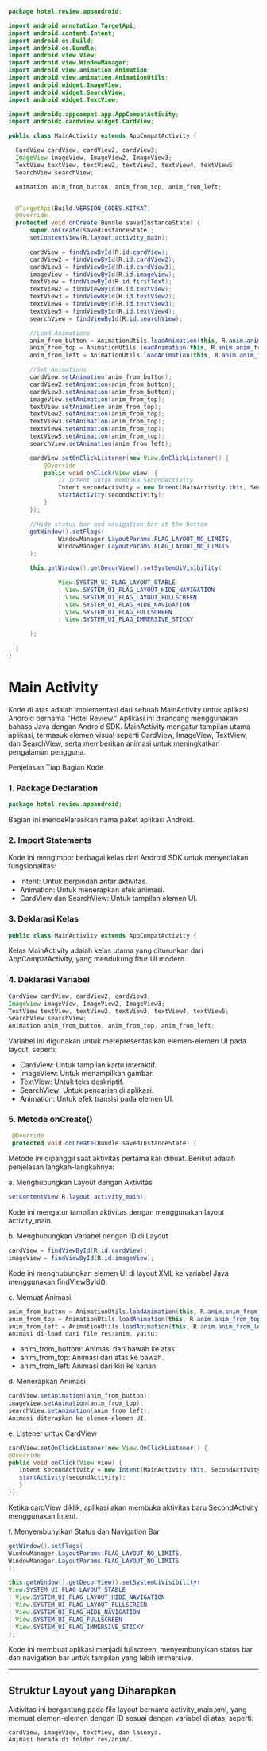   ```JAVA
package hotel.review.appandroid;

import android.annotation.TargetApi;
import android.content.Intent;
import android.os.Build;
import android.os.Bundle;
import android.view.View;
import android.view.WindowManager;
import android.view.animation.Animation;
import android.view.animation.AnimationUtils;
import android.widget.ImageView;
import android.widget.SearchView;
import android.widget.TextView;

import androidx.appcompat.app.AppCompatActivity;
import androidx.cardview.widget.CardView;

public class MainActivity extends AppCompatActivity {

    CardView cardView, cardView2, cardView3;
    ImageView imageView, ImageView2, ImageView3;
    TextView textView, textView2, textView3, textView4, textView5;
    SearchView searchView;

    Animation anim_from_button, anim_from_top, anim_from_left;


    @TargetApi(Build.VERSION_CODES.KITKAT)
    @Override
    protected void onCreate(Bundle savedInstanceState) {
        super.onCreate(savedInstanceState);
        setContentView(R.layout.activity_main);

        cardView = findViewById(R.id.cardView);
        cardView2 = findViewById(R.id.cardView2);
        cardView3 = findViewById(R.id.cardView3);
        imageView = findViewById(R.id.imageView);
        textView = findViewById(R.id.firstText);
        textView2 = findViewById(R.id.textView);
        textView3 = findViewById(R.id.textView2);
        textView4 = findViewById(R.id.textView3);
        textView5 = findViewById(R.id.textView4);
        searchView = findViewById(R.id.searchView);

        //Load Animations
        anim_from_button = AnimationUtils.loadAnimation(this, R.anim.anim_from_bottom);
        anim_from_top = AnimationUtils.loadAnimation(this, R.anim.anim_from_top);
        anim_from_left = AnimationUtils.loadAnimation(this, R.anim.anim_from_left);

        //Set Animations
        cardView.setAnimation(anim_from_button);
        cardView2.setAnimation(anim_from_button);
        cardView3.setAnimation(anim_from_button);
        imageView.setAnimation(anim_from_top);
        textView.setAnimation(anim_from_top);
        textView2.setAnimation(anim_from_top);
        textView3.setAnimation(anim_from_top);
        textView4.setAnimation(anim_from_top);
        textView5.setAnimation(anim_from_top);
        searchView.setAnimation(anim_from_left);

        cardView.setOnClickListener(new View.OnClickListener() {
            @Override
            public void onClick(View view) {
                // Intent untuk membuka SecondActivity
                Intent secondActivity = new Intent(MainActivity.this, SecondActivity.class);
                startActivity(secondActivity);
            }
        });

        //Hide status bar and navigation bar at the bottom
        getWindow().setFlags(
                WindowManager.LayoutParams.FLAG_LAYOUT_NO_LIMITS,
                WindowManager.LayoutParams.FLAG_LAYOUT_NO_LIMITS
        );

        this.getWindow().getDecorView().setSystemUiVisibility(

                View.SYSTEM_UI_FLAG_LAYOUT_STABLE
                | View.SYSTEM_UI_FLAG_LAYOUT_HIDE_NAVIGATION
                | View.SYSTEM_UI_FLAG_LAYOUT_FULLSCREEN
                | View.SYSTEM_UI_FLAG_HIDE_NAVIGATION
                | View.SYSTEM_UI_FLAG_FULLSCREEN
                | View.SYSTEM_UI_FLAG_IMMERSIVE_STICKY

        );

    }
}
```

# Main Activity  
Kode di atas adalah implementasi dari sebuah MainActivity untuk aplikasi Android bernama "Hotel Review." Aplikasi ini dirancang menggunakan bahasa Java dengan Android SDK. MainActivity mengatur tampilan utama aplikasi, termasuk elemen visual seperti CardView, ImageView, TextView, dan SearchView, serta memberikan animasi untuk meningkatkan pengalaman pengguna.

Penjelasan Tiap Bagian Kode

### 1. Package Declaration
   ```JAVA
   package hotel.review.appandroid;
   ```
   Bagian ini mendeklarasikan nama paket aplikasi Android.

### 2. Import Statements
   Kode ini mengimpor berbagai kelas dari Android SDK untuk menyediakan fungsionalitas:

   - Intent: Untuk berpindah antar aktivitas.
   - Animation: Untuk menerapkan efek animasi.
   - CardView dan SearchView: Untuk tampilan elemen UI. 

### 3. Deklarasi Kelas
   ```JAVA
   public class MainActivity extends AppCompatActivity {
   ```
   Kelas MainActivity adalah kelas utama yang diturunkan dari AppCompatActivity, yang mendukung fitur UI modern.

### 4. Deklarasi Variabel
   ```JAVA
   CardView cardView, cardView2, cardView3;
   ImageView imageView, ImageView2, ImageView3;
   TextView textView, textView2, textView3, textView4, textView5;
   SearchView searchView;
   Animation anim_from_button, anim_from_top, anim_from_left;
   ```
   Variabel ini digunakan untuk merepresentasikan elemen-elemen UI pada layout, seperti:
   
   - CardView: Untuk tampilan kartu interaktif.
   - ImageView: Untuk menampilkan gambar.
   - TextView: Untuk teks deskriptif.
   - SearchView: Untuk pencarian di aplikasi.
   - Animation: Untuk efek transisi pada elemen UI.
   
### 5. Metode onCreate()
  ```JAVA
   @Override
   protected void onCreate(Bundle savedInstanceState) {
  ```
   Metode ini dipanggil saat aktivitas pertama kali dibuat. Berikut adalah penjelasan langkah-langkahnya:

a. Menghubungkan Layout dengan Aktivitas
   ```JAVA
   setContentView(R.layout.activity_main);
   ```
   Kode ini mengatur tampilan aktivitas dengan menggunakan layout activity_main.

b. Menghubungkan Variabel dengan ID di Layout
   ```JAVA
   cardView = findViewById(R.id.cardView);
   imageView = findViewById(R.id.imageView);
   ```
   Kode ini menghubungkan elemen UI di layout XML ke variabel Java menggunakan findViewById().

c. Memuat Animasi
   ```JAVA
   anim_from_button = AnimationUtils.loadAnimation(this, R.anim.anim_from_bottom);
   anim_from_top = AnimationUtils.loadAnimation(this, R.anim.anim_from_top);
   anim_from_left = AnimationUtils.loadAnimation(this, R.anim.anim_from_left);
   Animasi di-load dari file res/anim, yaitu:
   ```
- anim_from_bottom: Animasi dari bawah ke atas.
- anim_from_top: Animasi dari atas ke bawah.
- anim_from_left: Animasi dari kiri ke kanan.
  
d. Menerapkan Animasi
   ```JAVA
   cardView.setAnimation(anim_from_button);
   imageView.setAnimation(anim_from_top);
   searchView.setAnimation(anim_from_left);
   Animasi diterapkan ke elemen-elemen UI.
   ```

e. Listener untuk CardView
   ```JAVA
   cardView.setOnClickListener(new View.OnClickListener() {
   @Override
   public void onClick(View view) {
      Intent secondActivity = new Intent(MainActivity.this, SecondActivity.class);
      startActivity(secondActivity);
      }
   });
   ```
Ketika cardView diklik, aplikasi akan membuka aktivitas baru SecondActivity menggunakan Intent.

f. Menyembunyikan Status dan Navigation Bar
   ```JAVA
   getWindow().setFlags(
   WindowManager.LayoutParams.FLAG_LAYOUT_NO_LIMITS,
   WindowManager.LayoutParams.FLAG_LAYOUT_NO_LIMITS
   );
   
   this.getWindow().getDecorView().setSystemUiVisibility(
   View.SYSTEM_UI_FLAG_LAYOUT_STABLE
   | View.SYSTEM_UI_FLAG_LAYOUT_HIDE_NAVIGATION
   | View.SYSTEM_UI_FLAG_LAYOUT_FULLSCREEN
   | View.SYSTEM_UI_FLAG_HIDE_NAVIGATION
   | View.SYSTEM_UI_FLAG_FULLSCREEN
   | View.SYSTEM_UI_FLAG_IMMERSIVE_STICKY
   );
   ```
Kode ini membuat aplikasi menjadi fullscreen, menyembunyikan status bar dan navigation bar untuk tampilan yang lebih immersive.

----------------------------  

## Struktur Layout yang Diharapkan
Aktivitas ini bergantung pada file layout bernama activity_main.xml, yang memuat elemen-elemen dengan ID sesuai dengan variabel di atas, seperti:
```
cardView, imageView, textView, dan lainnya.
Animasi berada di folder res/anim/.
```
